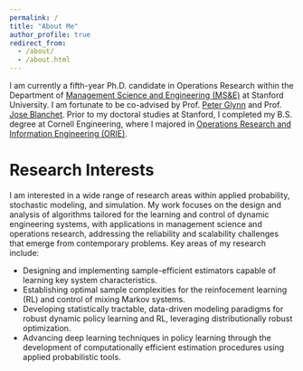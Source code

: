 ```yaml
---
permalink: /
title: "About Me"
author_profile: true
redirect_from: 
  - /about/
  - /about.html
---
```


I am currently a fifth-year Ph.D. candidate in Operations Research within the Department of [Management Science and Engineering (MS&E)](https://msande.stanford.edu/) at Stanford University. I am fortunate to be co-advised by Prof. [Peter Glynn](https://web.stanford.edu/~glynn/) and Prof. [Jose Blanchet](https://web.stanford.edu/~jblanche/). Prior to my doctoral studies at Stanford, I completed my B.S. degree at Cornell Engineering, where I majored in [Operations Research and Information Engineering (ORIE)](https://www.orie.cornell.edu/orie). 

# Research Interests
I am interested in a wide range of research areas within applied probability, stochastic modeling, and simulation. My work focuses on the design and analysis of algorithms tailored for the learning and control of dynamic engineering systems, with applications in management science and operations research, addressing the reliability and scalability challenges that emerge from contemporary problems. Key areas of my research include:
* Designing and implementing sample-efficient estimators capable of learning key system characteristics. 
* Establishing optimal sample complexities for the reinfocement learning (RL) and control of mixing Markov systems.
* Developing statistically tractable, data-driven modeling paradigms for robust dynamic policy learning and RL, leveraging distributionally robust optimization.
* Advancing deep learning techniques in policy learning through the development of computationally efficient estimation procedures using applied probabilistic tools.